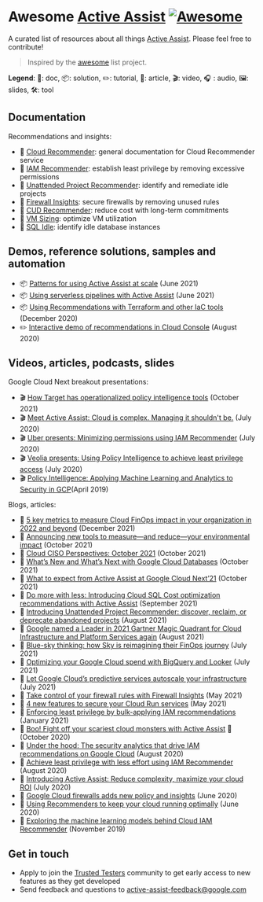 # Awesome [Active Assist](https://cloud.google.com/solutions/active-assist/) [![Awesome](https://awesome.re/badge.svg)](https://awesome.re)

A curated list of resources about all things [Active Assist](https://cloud.google.com/solutions/active-assist/). Please feel free to contribute!

> Inspired by the [awesome](https://github.com/sindresorhus/awesome) list project.

**Legend**: 📙: doc, 📦: solution, ✏️: tutorial, 📰: article, 🎬: video, :headphones: : audio, 🖼️: slides, 🛠️: tool

## Documentation

Recommendations and insights:
* 📙 [Cloud Recommender](https://cloud.google.com/recommender/docs): general documentation for Cloud Recommender service
* 📙 [IAM Recommender](https://cloud.google.com/iam/docs/recommender-overview): establish least privilege by removing excessive permissions
* 📙 [Unattended Project Recommender](https://cloud.google.com/recommender/docs/unattended-project-recommender): identify and remediate idle projects
* 📙 [Firewall Insights](https://cloud.google.com/network-intelligence-center/docs/firewall-insights/how-to/using-firewall-insights): secure firewalls by removing unused rules
* 📙 [CUD Recommender](https://cloud.google.com/billing/docs/how-to/cud-analysis-resource-based#understanding_commitment_recommendations): reduce cost with long-term commitments
* 📙 [VM Sizing](https://cloud.google.com/compute/docs/instances/apply-sizing-recommendations-for-instances): optimize VM utilization
* 📙 [SQL Idle](https://cloud.google.com/sql/docs/mysql/recommender-sql-idle): identify idle database instances

## Demos, reference solutions, samples and automation

* 📦 [Patterns for using Active Assist at scale](https://cloud.google.com/architecture/patterns-for-using-active-assist-at-scale) (June 2021)
* 📦 [Using serverless pipelines with Active Assist](https://cloud.google.com/architecture/using-serverless-pipelines-with-active-assist) (June 2021)
* 📦 [Using Recommendations with Terraform and other IaC tools](https://cloud.google.com/recommender/docs/tutorial-iac) (December 2020)
* ✏️ [Interactive demo of recommendations in Cloud Console](https://showcase.withgoogle.com/active-assist) (August 2020)

## Videos, articles, podcasts, slides

Google Cloud Next breakout presentations:
* 🎬 [How Target has operationalized policy intelligence tools](https://youtu.be/uI_lYOtLkRQ) (October 2021)
* 🎬 [Meet Active Assist: Cloud is complex. Managing it shouldn't be.](https://www.youtube.com/watch?v=A2tvDIfevos) (July 2020)
* 🎬 [Uber presents: Minimizing permissions using IAM Recommender](https://www.youtube.com/watch?v=0MUaNoyGgNw) (July 2020)
* 🎬 [Veolia presents: Using Policy Intelligence to achieve least privilege access](https://youtu.be/LYUVnvRovIM) (July 2020)
* 🎬 [Policy Intelligence: Applying Machine Learning and Analytics to Security in GCP](https://www.youtube.com/watch?v=F45e9Nle0oU)(April 2019)

Blogs, articles:
* 📰 [5 key metrics to measure Cloud FinOps impact in your organization in 2022 and beyond](https://cloud.google.com/blog/topics/cloud-first/key-metrics-to-measure-impact-of-cloud-finops) (December 2021)
* 📰 [Announcing new tools to measure—and reduce—your environmental impact](https://cloud.google.com/blog/topics/sustainability/new-tools-to-measure-and-reduce-your-environmental-impact) (October 2021)
* 📰 [Cloud CISO Perspectives: October 2021](https://cloud.google.com/blog/products/identity-security/cloud-ciso-perspectives-october-2021) (October 2021)
* 📰 [What’s New and What’s Next with Google Cloud Databases](https://cloud.google.com/blog/products/databases/google-cloud-unveils-new-database-capabilities-at-next-2021) (October 2021)
* 📰 [What to expect from Active Assist at Google Cloud Next’21](https://cloud.google.com/blog/products/management-tools/what-to-expect-from-active-assist-at-google-cloud-next21) (October 2021)
* 📰 [Do more with less: Introducing Cloud SQL Cost optimization recommendations with Active Assist](https://cloud.google.com/blog/products/databases/reduce-cloud-sql-costs-with-optimizations-by-active-assist) (September 2021)
* 📰 [Introducing Unattended Project Recommender: discover, reclaim, or deprecate abandoned projects](https://cloud.google.com/blog/products/identity-security/google-cloud-launches-unattended-project-recommender) (August 2021)
* 📰 [Google named a Leader in 2021 Gartner Magic Quadrant for Cloud Infrastructure and Platform Services again](https://cloud.google.com/blog/products/gcp/google-cloud-a-leader-in-2021-gartner-iaas-mq) (August 2021)
* 📰 [Blue-sky thinking: how Sky is reimagining their FinOps journey](https://cloud.google.com/blog/topics/developers-practitioners/how-sky-saved-millions-with-google-cloud) (July 2021)
* 📰 [Optimizing your Google Cloud spend with BigQuery and Looker](https://cloud.google.com/blog/topics/developers-practitioners/optimizing-your-google-cloud-spend-bigquery-and-looker) (July 2021)
* 📰 [Let Google Cloud’s predictive services autoscale your infrastructure](https://cloud.google.com/blog/products/compute/introducing-compute-engine-predictive-autoscaling) (July 2021)
* 📰 [Take control of your firewall rules with Firewall Insights](https://cloud.google.com/blog/products/identity-security/eliminate-firewall-misconfigurations-with-firewall-insights) (May 2021)
* 📰 [4 new features to secure your Cloud Run services](https://cloud.google.com/blog/products/serverless/improving-the-security-of-your-cloud-run-environment) (May 2021)
* 📰 [Enforcing least privilege by bulk-applying IAM recommendations](https://cloud.google.com/blog/products/identity-security/using-iam-recommender-to-bulk-apply-least-privilege-principles) (January 2021)
* 📰 [Boo! Fight off your scariest cloud monsters with Active Assist](https://cloud.google.com/blog/products/management-tools/optimize-google-cloud-resources-with-active-assist) 🙂 (October 2020)
* 📰 [Under the hood: The security analytics that drive IAM recommendations on Google Cloud](https://cloud.google.com/blog/products/identity-security/the-security-analytics-that-deliver-iam-recommendations) (August 2020)
* 📰 [Achieve least privilege with less effort using IAM Recommender](https://cloud.google.com/blog/products/identity-security/achieve-least-privilege-with-less-effort-using-iam-recommender) (August 2020)
* 📰 [Introducing Active Assist: Reduce complexity, maximize your cloud ROI](https://cloud.google.com/blog/products/management-tools/active-assist-comes-to-google-cloud) (July 2020)
* 📰 [Google Cloud firewalls adds new policy and insights](https://cloud.google.com/blog/products/identity-security/new-google-cloud-firewall-features) (June 2020)
* 📰 [Using Recommenders to keep your cloud running optimally](https://cloud.google.com/blog/products/management-tools/using-recommenders-keep-your-cloud-running-optimally) (June 2020)
* 📰 [Exploring the machine learning models behind Cloud IAM Recommender](https://cloud.google.com/blog/products/identity-security/exploring-the-machine-learning-models-behind-cloud-iam-recommender) (November 2019)

## Get in touch

* Apply to join the [Trusted Testers](https://forms.gle/ymANQw4gCUZr4zHbA) community to get early access to new features as they get developed
* Send feedback and questions to active-assist-feedback@google.com
